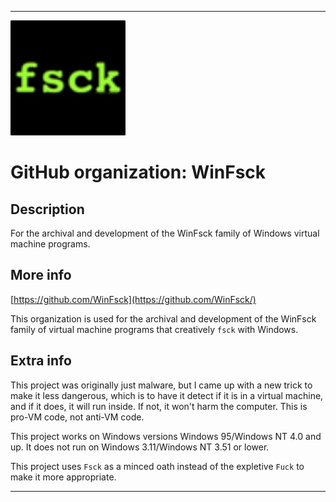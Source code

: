 
***

![FSCK.jpeg failed to load. The file may be missing or corrupt. Check the file path for errors first.](/AdditionalInfo/2/WinFsck/FSCK.jpeg)

# GitHub organization: WinFsck

## Description

For the archival and development of the WinFsck family of Windows virtual machine programs.

## More info

[https://github.com/WinFsck](https://github.com/WinFsck/)

This organization is used for the archival and development of the WinFsck family of virtual machine programs that creatively `fsck` with Windows.

## Extra info

This project was originally just malware, but I came up with a new trick to make it less dangerous, which is to have it detect if it is in a virtual machine, and if it does, it will run inside. If not, it won't harm the computer. This is pro-VM code, not anti-VM code.

This project works on Windows versions Windows 95/Windows NT 4.0 and up. It does not run on Windows 3.11/Windows NT 3.51 or lower.

This project uses `Fsck` as a minced oath instead of the expletive `Fuck` to make it more appropriate.

***
